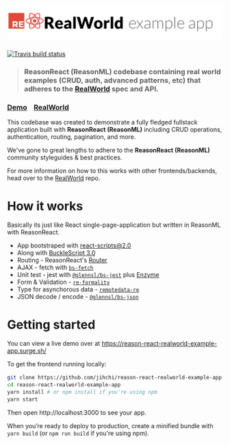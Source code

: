 # ![RealWorld Example App](logo.png)

[![Travis build status](https://travis-ci.org/jihchi/reason-react-realworld-example-app.svg?branch=master)](https://travis-ci.org/jihchi/reason-react-realworld-example-app)

> ### ReasonReact (ReasonML) codebase containing real world examples (CRUD, auth, advanced patterns, etc) that adheres to the [RealWorld](https://github.com/gothinkster/realworld) spec and API.

### [Demo](https://reason-react-realworld-example-app.surge.sh/)&nbsp;&nbsp;&nbsp;&nbsp;[RealWorld](https://github.com/gothinkster/realworld)

This codebase was created to demonstrate a fully fledged fullstack application built with **ReasonReact (ReasonML)** including CRUD operations, authentication, routing, pagination, and more.

We've gone to great lengths to adhere to the **ReasonReact (ReasonML)** community styleguides & best practices.

For more information on how to this works with other frontends/backends, head over to the [RealWorld](https://github.com/gothinkster/realworld) repo.

# How it works

Basically its just like React single-page-application but written in ReasonML with ReasonReact.

- App bootstraped with [react-scripts@2.0](https://github.com/facebook/create-react-app/issues/3815)
- Along with [BuckleScript 3.0](https://bucklescript.github.io/)
- Routing - ReasonReact's [Router](https://reasonml.github.io/reason-react/docs/en/router.html)
- AJAX - fetch with [`bs-fetch`](https://github.com/reasonml-community/bs-fetch)
- Unit test - jest with [`@glennsl/bs-jest`](https://github.com/glennsl/bs-jest) plus [Enzyme](https://github.com/airbnb/enzyme)
- Form & Validation - [`re-formality`](https://github.com/alexfedoseev/re-formality)
- Type for asynchorous data - [`remotedata-re`](https://github.com/lrosa007/remotedata-re)
- JSON decode / encode - [`@glennsl/bs-json`](https://github.com/glennsl/bs-json)

# Getting started

You can view a live demo over at https://reason-react-realworld-example-app.surge.sh/

To get the frontend running locally:

```bash
git clone https://github.com/jihchi/reason-react-realworld-example-app.git
cd reason-react-realworld-example-app
yarn install # or npm install if you're using npm
yarn start
```

Then open http://localhost:3000 to see your app.

When you’re ready to deploy to production, create a minified bundle with `yarn build` (or `npm run build` if you're using npm).
